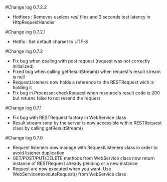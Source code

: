 #Change log 0.7.2.2
*	Hotfixes : Removes useless res/ files and 3 seconds test latency in HttpRequestHandler

#Change log 0.7.2.1
*	Hotfix : Set default charset to UTF-8

#Change log 0.7.2
*	Fix bug when dealing with post request (request was not correctly initialized)
*	Fixed bug when calling getResultStream() when request's result stream is null
*	RequestListeners now holds a reference to the RESTRequest wich is holding it
*	Fix bug in Processor.checkRequest when resource's result code is 200 but returns false to not resend the request

#Change log 0.7.1
*	Fix bug with RESTRequest factory in WebService class
*	Result stream send by the server is now accessible within RESTRequest class by calling getResultStream()

#Change log 0.7.0

*	Request listeners now manage with RequestListeners class in order to avoid listener duplication
*	GET/POST/PUT/DELETE methods from WebService class now return instance of RESTRequest already pending or a new instance
*	Request are now executed when you want. Use WebService#executeRequest() from WebService class